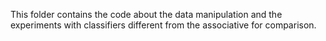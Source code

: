 This folder contains the code about the data manipulation and the experiments with classifiers different from the associative for comparison.
